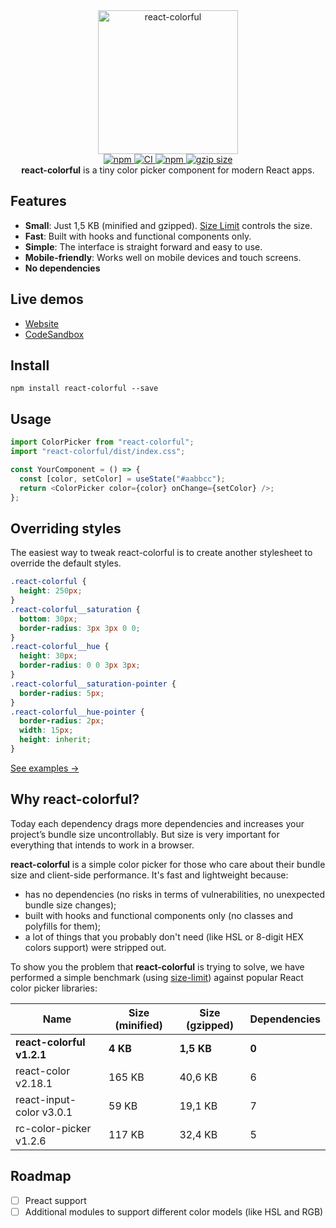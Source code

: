 <div align="center">
  <a href="https://omgovich.github.io/react-colorful">
    <img src="demo/src/assets/design.png" width="224" height="230" alt="react-colorful" />
  </a>
</div>

<div align="center">
  <a href="https://npmjs.org/package/react-colorful">
    <img alt="npm" src="https://img.shields.io/npm/v/react-colorful.svg?labelColor=da248d&color=6ead0a" />
  </a>
  <a href="https://travis-ci.org/omgovich/react-colorful">
    <img alt="CI" src="https://img.shields.io/travis/omgovich/react-colorful.svg?labelColor=da248d&color=6ead0a" />
  </a>
  <a href="https://npmjs.org/package/react-colorful">
    <img alt="npm" src="https://img.shields.io/david/omgovich/react-colorful.svg?labelColor=da248d&color=6ead0a">
  </a>
  <a href="https://unpkg.com/react-colorful/dist/index.esmodule.js">
    <img alt="gzip size" src="http://img.badgesize.io/https://unpkg.com/react-colorful/dist/index.esmodule.js?compression=gzip&color=6ead0a">
  </a>
  
  
</div>

<div align="center">
  <strong>react-colorful</strong> is a tiny color picker component for modern React apps.
</div>

## Features

- **Small**: Just 1,5 KB (minified and gzipped). [Size Limit](https://github.com/ai/size-limit) controls the size.
- **Fast**: Built with hooks and functional components only.
- **Simple**: The interface is straight forward and easy to use.
- **Mobile-friendly**: Works well on mobile devices and touch screens.
- **No dependencies**

## Live demos

- [Website](https://omgovich.github.io/react-colorful)
- [CodeSandbox](https://codesandbox.io/s/react-colorful-demo-u5vwp)

## Install

```
npm install react-colorful --save
```

## Usage

```js
import ColorPicker from "react-colorful";
import "react-colorful/dist/index.css";

const YourComponent = () => {
  const [color, setColor] = useState("#aabbcc");
  return <ColorPicker color={color} onChange={setColor} />;
};
```

## Overriding styles

The easiest way to tweak react-colorful is to create another stylesheet to override the default styles.

```css
.react-colorful {
  height: 250px;
}
.react-colorful__saturation {
  bottom: 30px;
  border-radius: 3px 3px 0 0;
}
.react-colorful__hue {
  height: 30px;
  border-radius: 0 0 3px 3px;
}
.react-colorful__saturation-pointer {
  border-radius: 5px;
}
.react-colorful__hue-pointer {
  border-radius: 2px;
  width: 15px;
  height: inherit;
}
```

[See examples →](https://codesandbox.io/s/react-colorful-customization-demo-mq85z?file=/src/styles.css)

## Why react-colorful?

Today each dependency drags more dependencies and increases your project’s bundle size uncontrollably. But size is very important for everything that intends to work in a browser.

**react-colorful** is a simple color picker for those who care about their bundle size and client-side performance. It's fast and lightweight because:

- has no dependencies (no risks in terms of vulnerabilities, no unexpected bundle size changes);
- built with hooks and functional components only (no classes and polyfills for them);
- a lot of things that you probably don't need (like HSL or 8-digit HEX colors support) were stripped out.

To show you the problem that **react-colorful** is trying to solve, we have performed a simple benchmark (using [size-limit](https://github.com/ai/size-limit)) against popular React color picker libraries:

| Name                      | Size (minified) | Size (gzipped) | Dependencies |
| ------------------------- | --------------- | -------------- | ------------ |
| **react-colorful v1.2.1** | **4 KB**        | **1,5 KB**     | **0**        |
| react-color v2.18.1       | 165 KB          | 40,6 KB        | 6            |
| react-input-color v3.0.1  | 59 KB           | 19,1 KB        | 7            |
| rc-color-picker v1.2.6    | 117 KB          | 32,4 KB        | 5            |

## Roadmap

- [ ] Preact support
- [ ] Additional modules to support different color models (like HSL and RGB)
